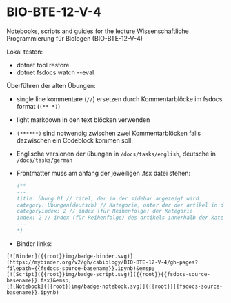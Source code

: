 # BIO-BTE-12-V-4
Notebooks, scripts and guides for the lecture Wissenschaftliche Programmierung für Biologen (BIO-BTE-12-V-4)

Lokal testen:

- dotnet tool restore
- dotnet fsdocs watch --eval

Überführen der alten Übungen:
- single line kommentare (`//`) ersetzen durch Kommentarblöcke im fsdocs format (`(** *)`)
- light markdown in den text blöcken verwenden
- `(******)` sind notwendig zwischen zwei Kommentarblöcken falls dazwischen ein Codeblock kommen soll.
- Englische versionen der übungen in `/docs/tasks/english`, deutsche in `/docs/tasks/german`
- Frontmatter muss am anfang der jeweiligen .fsx datei stehen: 

    ```fsharp
    (**
    ---
    title: Übung 01 // titel, der in der sidebar angezeigt wird
    category: Übungen(deutsch) // Kategorie, unter der der artikel in der sidebar eingeordnet wird
    categoryindex: 2 // index (für Reihenfolge) der Kategorie
    index: 2 // index (für Reihenfolge) des artikels innerhalb der kategorie 
    ---
    *)
    ```
- Binder links:
```
[![Binder]({{root}}img/badge-binder.svg)](https://mybinder.org/v2/gh/csbiology/BIO-BTE-12-V-4/gh-pages?filepath={{fsdocs-source-basename}}.ipynb)&emsp;
[![Script]({{root}}img/badge-script.svg)]({{root}}{{fsdocs-source-basename}}.fsx)&emsp;
[![Notebook]({{root}}img/badge-notebook.svg)]({{root}}{{fsdocs-source-basename}}.ipynb)
```
